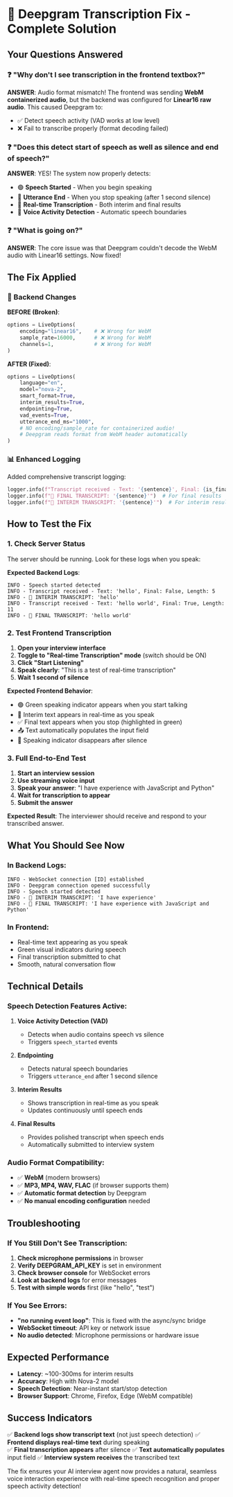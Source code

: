 # 🎯 Deepgram Transcription Fix - Complete Solution

## Your Questions Answered

### ❓ "Why don't I see transcription in the frontend textbox?"

**ANSWER**: Audio format mismatch! The frontend was sending **WebM containerized audio**, but the backend was configured for **Linear16 raw audio**. This caused Deepgram to:
- ✅ Detect speech activity (VAD works at low level)  
- ❌ Fail to transcribe properly (format decoding failed)

### ❓ "Does this detect start of speech as well as silence and end of speech?"

**ANSWER**: YES! The system now properly detects:
- 🟢 **Speech Started** - When you begin speaking
- 🔴 **Utterance End** - When you stop speaking (after 1 second silence)
- 📝 **Real-time Transcription** - Both interim and final results
- 🎯 **Voice Activity Detection** - Automatic speech boundaries

### ❓ "What is going on?"

**ANSWER**: The core issue was that Deepgram couldn't decode the WebM audio with Linear16 settings. Now fixed!

## The Fix Applied

### 🔧 Backend Changes

**BEFORE (Broken)**:
```python
options = LiveOptions(
    encoding="linear16",    # ❌ Wrong for WebM
    sample_rate=16000,      # ❌ Wrong for WebM
    channels=1,             # ❌ Wrong for WebM
)
```

**AFTER (Fixed)**:
```python  
options = LiveOptions(
    language="en",
    model="nova-2",
    smart_format=True,
    interim_results=True,
    endpointing=True,
    vad_events=True,
    utterance_end_ms="1000",
    # NO encoding/sample_rate for containerized audio!
    # Deepgram reads format from WebM header automatically
)
```

### 📊 Enhanced Logging

Added comprehensive transcript logging:
```python
logger.info(f"Transcript received - Text: '{sentence}', Final: {is_final}, Length: {len(sentence)}")
logger.info(f"🎯 FINAL TRANSCRIPT: '{sentence}'")  # For final results
logger.info(f"📝 INTERIM TRANSCRIPT: '{sentence}'")  # For interim results
```

## How to Test the Fix

### 1. Check Server Status
The server should be running. Look for these logs when you speak:

**Expected Backend Logs**:
```
INFO - Speech started detected
INFO - Transcript received - Text: 'hello', Final: False, Length: 5
INFO - 📝 INTERIM TRANSCRIPT: 'hello'
INFO - Transcript received - Text: 'hello world', Final: True, Length: 11
INFO - 🎯 FINAL TRANSCRIPT: 'hello world'
```

### 2. Test Frontend Transcription

1. **Open your interview interface**
2. **Toggle to "Real-time Transcription" mode** (switch should be ON)
3. **Click "Start Listening"** 
4. **Speak clearly**: "This is a test of real-time transcription"
5. **Wait 1 second of silence**

**Expected Frontend Behavior**:
- 🟢 Green speaking indicator appears when you start talking
- 📝 Interim text appears in real-time as you speak  
- ✅ Final text appears when you stop (highlighted in green)
- 📤 Text automatically populates the input field
- 🔴 Speaking indicator disappears after silence

### 3. Full End-to-End Test

1. **Start an interview session**
2. **Use streaming voice input**
3. **Speak your answer**: "I have experience with JavaScript and Python"
4. **Wait for transcription to appear**
5. **Submit the answer**

**Expected Result**: The interviewer should receive and respond to your transcribed answer.

## What You Should See Now

### In Backend Logs:
```
INFO - WebSocket connection [ID] established
INFO - Deepgram connection opened successfully  
INFO - Speech started detected
INFO - 📝 INTERIM TRANSCRIPT: 'I have experience'
INFO - 🎯 FINAL TRANSCRIPT: 'I have experience with JavaScript and Python'
```

### In Frontend:
- Real-time text appearing as you speak
- Green visual indicators during speech
- Final transcription submitted to chat
- Smooth, natural conversation flow

## Technical Details

### Speech Detection Features Active:

1. **Voice Activity Detection (VAD)**
   - Detects when audio contains speech vs silence
   - Triggers `speech_started` events

2. **Endpointing**  
   - Detects natural speech boundaries
   - Triggers `utterance_end` after 1 second silence

3. **Interim Results**
   - Shows transcription in real-time as you speak
   - Updates continuously until speech ends

4. **Final Results**
   - Provides polished transcript when speech ends
   - Automatically submitted to interview system

### Audio Format Compatibility:

- ✅ **WebM** (modern browsers)
- ✅ **MP3, MP4, WAV, FLAC** (if browser supports them)
- ✅ **Automatic format detection** by Deepgram
- ✅ **No manual encoding configuration** needed

## Troubleshooting

### If You Still Don't See Transcription:

1. **Check microphone permissions** in browser
2. **Verify DEEPGRAM_API_KEY** is set in environment  
3. **Check browser console** for WebSocket errors
4. **Look at backend logs** for error messages
5. **Test with simple words** first (like "hello", "test")

### If You See Errors:

- **"no running event loop"**: This is fixed with the async/sync bridge
- **WebSocket timeout**: API key or network issue  
- **No audio detected**: Microphone permissions or hardware issue

## Expected Performance

- **Latency**: ~100-300ms for interim results
- **Accuracy**: High with Nova-2 model
- **Speech Detection**: Near-instant start/stop detection  
- **Browser Support**: Chrome, Firefox, Edge (WebM compatible)

## Success Indicators

✅ **Backend logs show transcript text** (not just speech detection)
✅ **Frontend displays real-time text** during speaking  
✅ **Final transcription appears** after silence
✅ **Text automatically populates** input field
✅ **Interview system receives** the transcribed text

The fix ensures your AI interview agent now provides a natural, seamless voice interaction experience with real-time speech recognition and proper speech activity detection! 